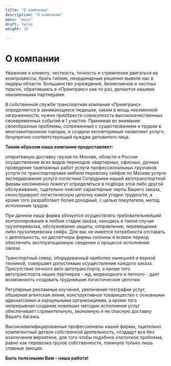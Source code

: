 ```yaml
---
title: "О компании" 
description: "О компании"
menu: "main"
draft: false
weight: 10

---
```


# О компании

Уважение к клиенту, честность, точность и стремление двигаться на компромиссы, брать гибкие, неординарные решения вывели нас в лидеры области. Большинство учреждений, бизнесменов и частных персон, обратившись в «Премтранс» как-то раз, делаются нашими неизменными партнерами.

В собственной службе транспортная компания «Премтранс» определяется в занимающихся людишек, каким в мощь неизменной загруженности, нужно приобрести совокупность высококачественных своевременных событий в 1 участке. Принимая во внимание своеобразные проблемы, сопряженные с существованием и трудом в многомиллионном городке, я создали неповторимый «комплект услуг», безупречно соответствующий нуждам деловитого лица.

**Таким образом наша компания предоставляет:**

оперативную доставку грузов по Москве, области и России
осуществление всех видов переездов: квартирных, офисных, дачных
проведение такелажных работ
услуги профессиональных грузчиков
услуги по транспортировке мебели
перевозку сейфов по Москве
услуги экспедирования
услуги логистики
Сотрудники нашей автотранспортной фирмы несомненно помогут определиться в подборе этой либо другой обслуживание, тщательно пояснят характерные черты Вашего заказа, сконструируют логистическую цепочку какой угодно трудности, а кроме того разработают более доходный, с целью покупателя, метод исполнения трудов.

При данном наша фирма обязуется осуществлять требовательнейший контролирование в любом стадии заказа, находись в таком случае грузоперевозка, обслуживание защиты, отправление, перемещение либо грузоперевозка сейфа. Для вас не имеется потребности отставать с деятельность, но диспетчеры фирмы склонны в всякое период обеспечить эксплуатационную сведение о процессе исполнения заказа.

Транспортный сквер, оборудованный наиболее нынешней и верной техникой, совершает допустимым осуществление каждого заказа. Присутствие личного авто автотранспорта, а кроме того автотранспорта наших партнеров - жд, мореходного и летного - дает возможность создавать труднейшие логистические цепочки.

Регулярные рекламные изучения, увеличение географии услуг, обширная агентская линия, конструктивное товарищество с основными адвокатскими и караульными организациями, а кроме того непрерывная создание новейших методик исполнения услуг обеспечивает стремительную, экономную и не опасную доставку Вашего багажа.

Высококвалифицированные профессионалы нашей фирмы, тщательно компетентные детали собственной деятельность, создадут все без исключения вероятное, для того чтобы подобное хлопотное проблема, равно как перевозка грузов собственности, покинуло только лишь славные эмоции.

**Быть полезными Вам – наша работа!**
